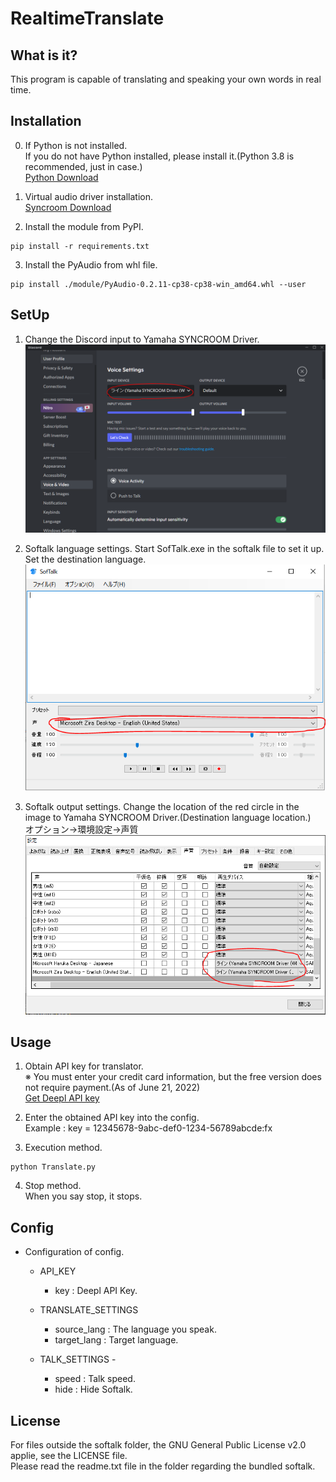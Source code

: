 # RealtimeTranslate


## What is it?
This program is capable of translating and speaking your own words in real time.


## Installation
0. If Python is not installed.  
If you do not have Python installed, please install it.(Python 3.8 is recommended, just in case.)  
[Python Download](https://www.python.org/downloads/release/python-380/)


1. Virtual audio driver installation.  
[Syncroom Download](https://syncroom.yamaha.com/play/dl/)


2. Install the module from PyPI.
```
pip install -r requirements.txt
```


3. Install the PyAudio from whl file.
```
pip install ./module/PyAudio-0.2.11-cp38-cp38-win_amd64.whl --user
```


## SetUp
1. Change the Discord input to Yamaha SYNCROOM Driver.  
![Discord](./img/discord.png)


2. Softalk language settings.
Start SofTalk.exe in the softalk file to set it up.  
Set the destination language.  
![Softalk](./img/softalk.png)


3. Softalk output settings.
Change the location of the red circle in the image to Yamaha SYNCROOM Driver.(Destination language location.)  
オプション->環境設定->声質  
![Softalk](./img/setting.png)


## Usage
1. Obtain API key for translator.  
※ You must enter your credit card information, but the free version does not require payment.(As of June 21, 2022)    
[Get Deepl API key](https://www.deepl.com/pro-api?cta=header-pro-api)


2. Enter the obtained API key into the config.  
Example : key = 12345678-9abc-def0-1234-56789abcde:fx


3. Execution method.  
```
python Translate.py
```


4. Stop method.  
When you say stop, it stops.


## Config
- Configuration of config.
  - API_KEY
    - key 		  : 	Deepl API Key.

  - TRANSLATE_SETTINGS
    - source_lang 	: 	The language you speak.
    - target_lang	:	Target language.

  - TALK_SETTINGS -
    - speed		:	Talk speed.
    - hide		:	Hide Softalk.


## License
For files outside the softalk folder, the GNU General Public License v2.0 applie, see the LICENSE file.  
Please read the readme.txt file in the folder regarding the bundled softalk.
